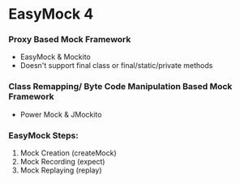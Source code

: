 # EasyMock 4

### Proxy Based Mock Framework

* EasyMock & Mockito
* Doesn't support final class or final/static/private methods

### Class Remapping/ Byte  Code Manipulation Based Mock Framework 

* Power Mock & JMockito

### EasyMock Steps:

1. Mock Creation (createMock)
2. Mock Recording (expect)
3. Mock Replaying (replay)